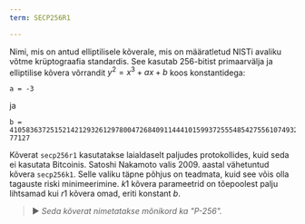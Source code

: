```yaml
---
term: SECP256R1

---
```

Nimi, mis on antud elliptilisele kõverale, mis on määratletud NISTi avaliku võtme krüptograafia standardis. See kasutab 256-bitist primaarvälja ja elliptilise kõvera võrrandit $y^2 = x^3 + ax + b$ koos konstantidega:

```text
a = -3
```

ja

```text
b = 410583637251521421293261297800472684091144410159937255548542755610749322
77127
```

Kõverat `secp256r1` kasutatakse laialdaselt paljudes protokollides, kuid seda ei kasutata Bitcoinis. Satoshi Nakamoto valis 2009. aastal vähetuntud kõvera `secp256k1`. Selle valiku täpne põhjus on teadmata, kuid see võis olla tagauste riski minimeerimine. $k1$ kõvera parameetrid on tõepoolest palju lihtsamad kui $r1$ kõvera omad, eriti konstant $b$.

> ► *Seda kõverat nimetatakse mõnikord ka "P-256".*